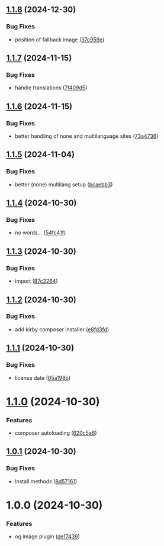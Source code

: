 ## [1.1.8](https://github.com/mauricerenck/og-image/compare/v1.1.7...v1.1.8) (2024-12-30)


### Bug Fixes

* position of fallback image ([37c959e](https://github.com/mauricerenck/og-image/commit/37c959e2724df81056b0afc463b24ed5e1190fe7))

## [1.1.7](https://github.com/mauricerenck/og-image/compare/v1.1.6...v1.1.7) (2024-11-15)


### Bug Fixes

* handle translations ([7f409d5](https://github.com/mauricerenck/og-image/commit/7f409d55e90fcee23d2b38c99d8dc9d1be70a3a3))

## [1.1.6](https://github.com/mauricerenck/og-image/compare/v1.1.5...v1.1.6) (2024-11-15)


### Bug Fixes

* better handling of none and multilanguage sites ([73a4736](https://github.com/mauricerenck/og-image/commit/73a4736356ec7c2cda8150ab8e32014b14734443))

## [1.1.5](https://github.com/mauricerenck/og-image/compare/v1.1.4...v1.1.5) (2024-11-04)


### Bug Fixes

* better (none) multilang setup ([bcaebb3](https://github.com/mauricerenck/og-image/commit/bcaebb32d62064f1c80ad7ec9be5ba7f7459f75f))

## [1.1.4](https://github.com/mauricerenck/og-image/compare/v1.1.3...v1.1.4) (2024-10-30)


### Bug Fixes

* no words… ([54fc41f](https://github.com/mauricerenck/og-image/commit/54fc41f8267d3814e93d99a684243bdbccaa6e61))

## [1.1.3](https://github.com/mauricerenck/og-image/compare/v1.1.2...v1.1.3) (2024-10-30)


### Bug Fixes

* import ([87c2264](https://github.com/mauricerenck/og-image/commit/87c22644be9b37cef37422bf530e113731c2a956))

## [1.1.2](https://github.com/mauricerenck/og-image/compare/v1.1.1...v1.1.2) (2024-10-30)


### Bug Fixes

* add kirby composer installer ([e8fd3fd](https://github.com/mauricerenck/og-image/commit/e8fd3fd96059276bac2fcb7a7b5c2c0f56990bc6))

## [1.1.1](https://github.com/mauricerenck/og-image/compare/v1.1.0...v1.1.1) (2024-10-30)


### Bug Fixes

* license date ([05a198b](https://github.com/mauricerenck/og-image/commit/05a198b342793a15f3c5ff33602a2f4a0bad1290))

# [1.1.0](https://github.com/mauricerenck/og-image/compare/v1.0.1...v1.1.0) (2024-10-30)


### Features

* composer autoloading ([620c5a6](https://github.com/mauricerenck/og-image/commit/620c5a6aa2ef7628734038c536c37acfc1b5ded1))

## [1.0.1](https://github.com/mauricerenck/og-image/compare/v1.0.0...v1.0.1) (2024-10-30)


### Bug Fixes

* install methods ([8d57161](https://github.com/mauricerenck/og-image/commit/8d571611f146d70caedc7bf85f8d7b0ec3a2efb9))

# 1.0.0 (2024-10-30)


### Features

* og image plugin ([de17439](https://github.com/mauricerenck/og-image/commit/de17439f26a88b75addcafef5c27f3878646f69e))
